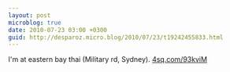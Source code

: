 ```yaml
---
layout: post
microblog: true
date: 2010-07-23 03:00 +0300
guid: http://desparoz.micro.blog/2010/07/23/t19242455833.html
---
```

I'm at eastern bay thai (Military rd, Sydney). [4sq.com/93kviM](http://4sq.com/93kviM)
